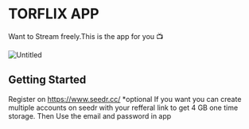 # TORFLIX APP

Want to Stream freely.This is the app for you 📺

![Untitled](https://user-images.githubusercontent.com/65810521/196889872-c4c3dc4b-75bb-4750-9c56-9a9a34945c92.png)

## Getting Started
Register on https://www.seedr.cc/
*optional If you want you can create multiple accounts on seedr with your refferal link to get 4 GB one time storage.
Then Use the email and password in app
